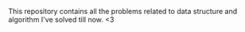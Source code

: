 This repository contains all the problems related to data structure and algorithm I've solved till now. <3

